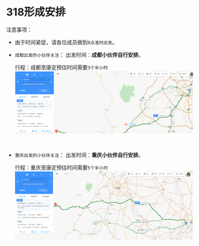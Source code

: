 # 318形成安排


注意事项：
- 由于时间紧促，请各位成员做到```8点准时出发```。

- ```成都出发的小伙伴关注```：
    出发时间：**成都小伙伴自行安排**。
    
    行程：成都至康定预估时间需要```3个半小时```
![image](./cd.png)
<br/>

- ```重庆出发的小伙伴关注```：
    出发时间：**重庆小伙伴自行安排**。

    行程：重庆至康定预估时间需要```5个半小时```
![image](./cq.png)